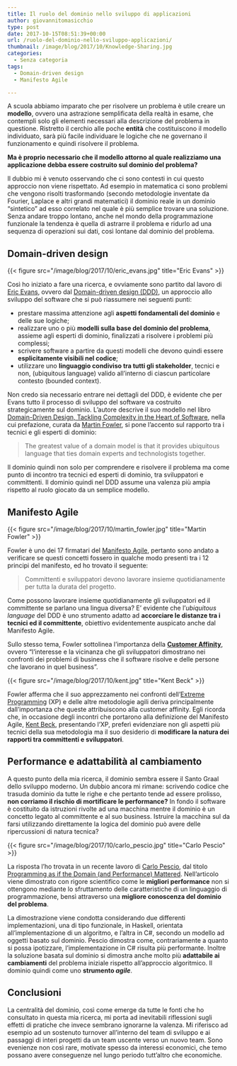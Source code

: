 ```yaml
---
title: Il ruolo del dominio nello sviluppo di applicazioni
author: giovannitomasicchio
type: post
date: 2017-10-15T08:51:39+00:00
url: /ruolo-del-dominio-nello-sviluppo-applicazioni/
thumbnail: /image/blog/2017/10/Knowledge-Sharing.jpg
categories:
  - Senza categoria
tags:
  - Domain-driven design
  - Manifesto Agile

---
```

A scuola abbiamo imparato che per risolvere un problema è utile creare un **modello**, ovvero una astrazione semplificata della realtà in esame, che contempli solo gli elementi necessari alla descrizione del problema in questione. Ristretto il cerchio alle poche **entità** che costituiscono il modello individuato, sarà più facile individuare le logiche che ne governano il funzionamento e quindi risolvere il problema.

**Ma è proprio necessario che il modello attorno al quale realizziamo una applicazione debba essere costruito sul dominio del problema?**

Il dubbio mi è venuto osservando che ci sono contesti in cui questo approccio non viene rispettato. Ad esempio in matematica ci sono problemi che vengono risolti trasformando (secondo metodologie inventate da Fourier, Laplace e altri grandi matematici) il dominio reale in un dominio &#8220;sintetico&#8221; ad esso correlato nel quale è più semplice trovare una soluzione. Senza andare troppo lontano, anche nel mondo della programmazione funzionale la tendenza è quella di astrarre il problema e ridurlo ad una sequenza di operazioni sui dati, così lontane dal dominio del problema.

## Domain-driven design

{{< figure src="/image/blog/2017/10/eric_evans.jpg" title="Eric Evans" >}}

Così ho iniziato a fare una ricerca, e ovviamente sono partito dal lavoro di [Eric Evans][1], ovvero dal [Domain-driven design (DDD)][2], un approccio allo sviluppo del software che si può riassumere nei seguenti punti:

  * prestare massima attenzione agli **aspetti fondamentali del dominio** e delle sue logiche;
  * realizzare uno o più **modelli sulla base del dominio del problema**, assieme agli esperti di dominio, finalizzati a risolvere i problemi più complessi;
  * scrivere software a partire da questi modelli che devono quindi essere **esplicitamente visibili nel codice**;
  * utilizzare uno **linguaggio condiviso tra tutti gli stakeholder**, tecnici e non, (ubiquitous language) valido all&#8217;interno di ciascun particolare contesto (bounded context).

Non credo sia necessario entrare nei dettagli del DDD, è evidente che per Evans tutto il processo di sviluppo del software va costruito strategicamente sul dominio. L&#8217;autore descrive il suo modello nel libro [Domain-Driven Design, Tackling Complexity in the Heart of Software][3], nella cui prefazione, curata da [Martin Fowler][4], si pone l&#8217;accento sul rapporto tra i tecnici e gli esperti di dominio:

> The greatest value of a domain model is that it provides ubiquitous language that ties domain experts and technologists together.

Il dominio quindi non solo per comprendere e risolvere il problema ma come punto di incontro tra tecnici ed esperti di dominio, tra sviluppatori e committenti. Il dominio quindi nel DDD assume una valenza più ampia rispetto al ruolo giocato da un semplice modello.

## Manifesto Agile

{{< figure src="/image/blog/2017/10/martin_fowler.jpg" title="Martin Fowler" >}}

Fowler è uno dei 17 firmatari del [Manifesto Agile][5], pertanto sono andato a verificare se questi concetti fossero in qualche modo presenti tra i 12 principi del manifesto, ed ho trovato il seguente:

> Committenti e sviluppatori devono lavorare insieme quotidianamente per tutta la durata del progetto.

Come possono lavorare insieme quotidianamente gli sviluppatori ed il committente se parlano una lingua diversa? E&#8217; evidente che l&#8217;_ubiquitous language_ del DDD è uno strumento adatto ad **accorciare le distanze tra i tecnici ed il committente**, obiettivo evidentemente auspicato anche dal Manifesto Agile.

Sullo stesso tema, Fowler sottolinea l&#8217;importanza della **[Customer Affinity][6]**, ovvero &#8220;l&#8217;interesse e la vicinanza che gli sviluppatori dimostrano nei confronti dei problemi di business che il software risolve e delle persone che lavorano in quel business&#8221;.

{{< figure src="/image/blog/2017/10/kent.jpg" title="Kent Beck" >}}

Fowler afferma che il suo apprezzamento nei confronti dell&#8217;[Extreme Programming][7] (XP) e delle altre metodologie agili deriva principalmente dall&#8217;importanza che queste attribuiscono alla customer affinity. Egli ricorda che, in occasione degli incontri che portarono alla definizione del Manifesto Agile, [Kent Beck][8], presentando l&#8217;XP, preferì evidenziare non gli aspetti più tecnici della sua metodologia ma il suo desiderio di **modificare la natura dei rapporti tra committenti e sviluppatori**.

## Performance e adattabilità al cambiamento

A questo punto della mia ricerca, il dominio sembra essere il Santo Graal dello sviluppo moderno. Un dubbio ancora mi rimane: scrivendo codice che trasuda dominio da tutte le righe e che pertanto tende ad essere prolisso, **non corriamo il rischio di mortificare le performance?** In fondo il software è costituito da istruzioni rivolte ad una macchina mentre il dominio è un concetto legato al committente e al suo business. Istruire la macchina sul da farsi utilizzando direttamente la logica del dominio può avere delle ripercussioni di natura tecnica?

{{< figure src="/image/blog/2017/10/carlo_pescio.jpg" title="Carlo Pescio" >}}

La risposta l&#8217;ho trovata in un recente lavoro di [Carlo Pescio][9], dal titolo [Programming as if the Domain (and Performance) Mattered][10]. Nell&#8217;articolo viene dimostrato con rigore scientifico come le **migliori performance** non si ottengono mediante lo sfruttamento delle caratteristiche di un linguaggio di programmazione, bensì attraverso una **migliore conoscenza del dominio del problema**.

La dimostrazione viene condotta considerando due differenti implementazioni, una di tipo funzionale, in Haskell, orientata all&#8217;implementazione di un algoritmo, e l&#8217;altra in C#, secondo un modello ad oggetti basato sul dominio. Pescio dimostra come, contrariamente a quanto si possa ipotizzare, l&#8217;implementazione in C# risulta più performante. Inoltre la soluzione basata sul dominio si dimostra anche molto più **adattabile ai cambiamenti** del problema iniziale rispetto all&#8217;approccio algoritmico. Il dominio quindi come uno **strumento _agile_**.

## Conclusioni

La centralità del dominio, così come emerge da tutte le fonti che ho consultato in questa mia ricerca, mi porta ad inevitabili riflessioni sugli effetti di pratiche che invece sembrano ignorarne la valenza. Mi riferisco ad esempio ad un sostenuto turnover all&#8217;interno del team di sviluppo e ai passaggi di interi progetti da un team uscente verso un nuovo team. Sono evenienze non così rare, motivate spesso da interessi economici, che temo possano avere conseguenze nel lungo periodo tutt&#8217;altro che economiche.

 [1]: https://twitter.com/ericevans0
 [2]: http://www.mokabyte.it/2008/11/domaindriven-1/
 [3]: https://www.amazon.it/Domain-Driven-Design-Tackling-Complexity-Software/dp/0321125215
 [4]: https://martinfowler.com/
 [5]: http://agilemanifesto.org/iso/it/manifesto.html
 [6]: https://martinfowler.com/bliki/CustomerAffinity.html
 [7]: https://it.wikipedia.org/wiki/Extreme_programming
 [8]: https://it.wikipedia.org/wiki/Kent_Beck
 [9]: http://www.eptacom.net
 [10]: https://drive.google.com/file/d/0B59Tysg-nEQZSXRqVjJmQjZyVXc/view